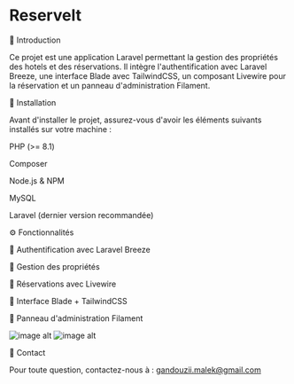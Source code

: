 # Reservelt
📌 Introduction

Ce projet est une application Laravel permettant la gestion des propriétés des hotels et des réservations. Il intègre l'authentification avec Laravel Breeze, une interface Blade avec TailwindCSS, un composant Livewire pour la réservation et un panneau d'administration Filament.

🚀 Installation 

Avant d'installer le projet, assurez-vous d'avoir les éléments suivants installés sur votre machine :

PHP (>= 8.1)

Composer

Node.js & NPM

MySQL

Laravel (dernier version recommandée)

⚙️ Fonctionnalités

📌 Authentification avec Laravel Breeze

🏡 Gestion des propriétés

📅 Réservations avec Livewire

🎨 Interface Blade + TailwindCSS

🔧 Panneau d'administration Filament

 ![image alt](https://github.com/MalekGandouzi/Reservelt/blob/76bf31846556fb81a8bb8ab9fa17ce41697f8db7/Capture%20d'%C3%A9cran%202025-03-20%20144748.png)
 ![image alt](https://github.com/MalekGandouzi/Reservelt/blob/ddd89830930f8f5a1412520fc44453a0ee09d5bc/Capture%20d'%C3%A9cran%202025-03-25%20211911.png)

📧 Contact

Pour toute question, contactez-nous à : gandouzii.malek@gmail.com
